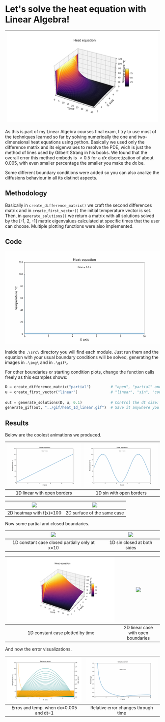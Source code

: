 # Let's solve the heat equation with Linear Algebra!

![](./img/heat_1d_surface.png) |
:-----------------------------:|

As this is part of my Linear Algebra courses final exam, I try to use most of the techniques learned so far by solving numerically the one and two-dimensional heat equations using python.
Basically we used only the difference matrix and its eigenvalues to resolve the PDE, wich is just the method of lines used by Gilbert Strang in his books.
We found that the overall error this method embeds is $<0.5%$ for a $dx$ discretization of about $0.005$, with even smaller percentage the smaller you make the $dx$ be.

Some different boundary conditions were added so you can also analize the diffusions behaviour in all its distinct aspects.

## Methodology

Basically in `create_difference_matrix()` we craft the second differences matrix and in `create_first_vector()` the initial temperature vector is set. Then, in `generate_solutions()` we return a matrix with all solutions solved by the [-1, 2, -1] matrix eigenvalues calculated at specific times that the user can choose.
Multiple plotting functions were also implemented.

## Code

![Common 1D solution](./gif/heat_1d.gif)

Inside the `.\src\` directory you will find each module. Just run them and the equation with your usual boundary conditions will be solved, generating the images in `.\img\` and in  `.\gif\`.

For other boundaries or starting condition plots, change the function calls freely as this examples shows:

```python
D = create_difference_matrix("partial")         # "open", "partial" and "closed" rob supported
u = create_first_vector("linear")               # "linear", "sin", "constant" and "benchmark" vectors are possible

out = generate_solutions(D, u, 0.1)             # Control the dt size: here it is 0.1
generate_gif(out, "../gif/heat_1d_linear.gif")  # Save it anywhere you want, relatively to /src/
```

## Results

Below are the coolest animations we produced.

![](./gif/heat_1d_linear.gif) | ![](./gif/heat_1d_sin.gif)
:----------------------------:|:-------------------------:
1D linear with open borders   |  1D sin with open borders

![](./gif/heat_2d.gif)   | ![](./gif/heat_2d_surface.gif)
:-----------------------:|:------------------------------:
2D heatmap with f(x)=100 | 2D surface of the same case

Now some partial and closed boundaries.

![](./extras/heat_1d_partial.gif) | ![](./extras/heat_1d_closed_sin.gif)
:--------------------------------:|:-------------------------:
1D constant case closed partially only at x=10 | 1D sin closed at both sides

![](./extras/heat_1d_closed_surface.png) | ![](./gif/heat_2d_surface_linear.gif)
:---------------------------------------:|:--------------------------------------:
1D constant case plotted by time | 2D linear case with open boundaries

And now the error visualizations.

![](./img/heat_1d_error_percent_dx=0.005.png) | ![](./gif/heat_1d_error.gif)
:--------------------------------------------:|:----------------------------:
Erros and temp. when dx=0.005 and dt=1 | Relative error changes through time